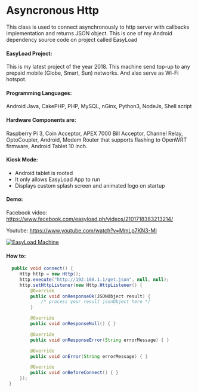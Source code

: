 # Asyncronous Http
This class is used to connect asynchronously to http server with callbacks implementation and returns JSON object.
This is one of my Android dependency source code on project called EasyLoad

#### EasyLoad Project:
This is my latest project of the year 2018. This machine send top-up to any prepaid mobile (Globe, Smart, Sun) networks. And also serve as Wi-Fi hotspot.

#### Programming Languages:
Android Java, CakePHP, PHP, MySQL, nGinx, Python3, NodeJs, Shell script

#### Hardware Components are: 
Raspberry Pi 3, Coin Acceptor, APEX 7000 Bill Acceptor, Channel Relay, OptoCoupler, Android, Modem Router that supports flashing to OpenWRT firmware, Android Tablet 10 inch.

#### Kiosk Mode:
+ Android tablet is rooted
+ It only allows EasyLoad App to run
+ Displays custom splash screen and animated logo on startup

#### Demo:
Facebook video: https://www.facebook.com/easyload.ph/videos/2101718383213214/

Youtube: https://www.youtube.com/watch?v=MmLp7KN3-MI

[![EasyLoad Machine](https://bit.ly/2RAzZ9z)](http://www.youtube.com/watch?v=MmLp7KN3-MI)


#### How to:

   ```java
     public void connect() {
        Http http = new Http();
        http.execute("http://192.168.1.1/get.json", null, null);
        http.setHttpListener(new Http.HttpListener() {
            @Override
            public void onResponseOk(JSONObject result) { 
            	/* process your result jsonObject here */
            }

            @Override
            public void onResponseNull() { }

            @Override
            public void onResponseError(String errorMessage) { }

            @Override
            public void onError(String errorMessage) { }

            @Override
            public void onBeforeConnect() { }
        });
    }